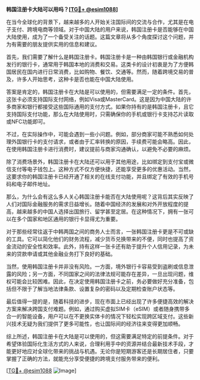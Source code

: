 **韩国注册卡大陆可以用吗？[[TG💪+ @esim1088](https://t.me/s/esim1088)]**

在当今全球化的背景下，越来越多的人开始关注国际间的交流与合作，尤其是在电子支付、跨境电商等领域。对于中国大陆的用户来说，韩国注册卡是否能够在中国大陆使用，成为了一个备受关注的话题。这篇文章将从多个角度探讨这个问题，并为有需要的朋友提供实用的信息和建议。

首先，我们需要了解什么是韩国注册卡。韩国注册卡是一种由韩国银行或金融机构发行的银行卡，通常用于韩国本地的消费和交易。这类卡的设计初衷是为了方便韩国居民在国内进行日常消费，比如购物、餐饮、交通等。然而，随着跨境交易的普及，许多人开始思考，这种卡是否也能在中国大陆使用。

答案是肯定的，韩国注册卡在大陆是可以使用的，但需要满足一定的条件。首先，这张卡必须支持国际支付网络，例如Visa或MasterCard。这是因为中国大陆的许多商家和银行都接受这些国际通用的支付方式。如果你持有的是韩国注册卡，且它支持国际支付功能，那么在大陆使用时，只需确保你的手机或银行卡支持芯片读取或NFC功能即可。

不过，在实际操作中，可能会遇到一些小问题。例如，部分商家可能不熟悉如何处理外国银行卡的支付请求，或者由于汇率转换的原因，手续费可能会略高。因此，在使用韩国注册卡进行消费时，建议提前与商家沟通确认，以避免不必要的麻烦。

除了消费场景外，韩国注册卡在大陆还可以用于其他用途，比如绑定到支付宝或微信支付等电子钱包上。这种方式不仅方便快捷，还能享受更多的优惠活动。当然，这要求你的韩国注册卡已经开通了相关的在线支付功能，并且绑定了有效的手机号码和电子邮件地址。

那么，为什么会有这么多人关心韩国注册卡能否在大陆使用呢？这背后其实反映了人们对国际金融服务的需求日益增长。随着中国经济的发展和对外开放程度的提高，越来越多的中国人选择出国旅行、留学甚至定居。在这种情况下，拥有一张可以在多个国家和地区通用的银行卡显得尤为重要。

对于那些经常往返于中韩两国之间的商务人士而言，一张韩国注册卡更是不可或缺的工具。它可以简化他们的财务流程，减少货币兑换带来的不便，同时也提高了资金流动的安全性和效率。此外，持有这样一张卡还有助于提升个人信用记录，为未来的贷款申请或其他金融业务打下良好的基础。

当然，使用韩国注册卡并非没有风险。一方面，境外银行卡容易受到盗刷或信息泄露的风险；另一方面，不同国家之间的法律法规可能存在差异，一旦出现问题，维权可能会比较困难。因此，在决定使用韩国注册卡之前，务必要做好充分准备，包括但不限于了解当地法律条款、设置复杂的密码以及定期检查账户状态等。

最后值得一提的是，随着科技的进步，现在市面上已经出现了许多便捷高效的解决方案来解决跨国支付难题。例如，通过购买虚拟SIM卡（eSIM）或者随身携带多合一的智能设备，用户可以在不更换实体卡的情况下轻松实现跨区域支付。这些新兴技术无疑为我们提供了更多可能性，也让国际间的经济往来变得更加顺畅。

综上所述，韩国注册卡在大陆是可以使用的，但这需要满足特定的前提条件。对于希望体验国际化生活方式的人来说，合理利用手中的资源并结合最新技术手段，才能更好地应对全球化带来的挑战与机遇。无论你是短期游客还是长期居住者，只要掌握了正确的方法，就能充分享受便捷的跨境支付服务带来的便利。

[[TG💪+ @esim1088](https://t.me/s/esim1088) ![Image](https://i.postimg.cc/4NQfJmqS/Snipaste-2025-05-13-00-14-12.png)]
